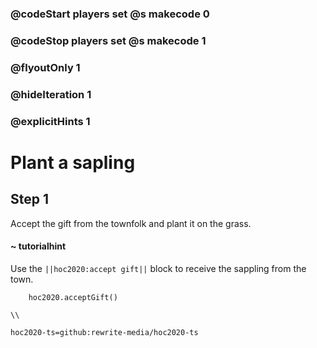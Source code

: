 ### @codeStart players set @s makecode 0
### @codeStop players set @s makecode 1

### @flyoutOnly 1
### @hideIteration 1
### @explicitHints 1

# Plant a sapling

## Step 1
Accept the gift from the townfolk and plant it on the grass.

#### ~ tutorialhint 
Use the ``||hoc2020:accept gift||`` block to receive the sappling from the town.

```ghost
    hoc2020.acceptGift()
```
```template
\\
```
```package
hoc2020-ts=github:rewrite-media/hoc2020-ts
```